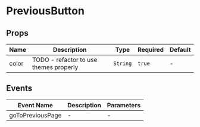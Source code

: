 # PreviousButton

## Props

<!-- @vuese:PreviousButton:props:start -->
|Name|Description|Type|Required|Default|
|---|---|---|---|---|
|color|TODO - refactor to use themes properly|`String`|`true`|-|

<!-- @vuese:PreviousButton:props:end -->


## Events

<!-- @vuese:PreviousButton:events:start -->
|Event Name|Description|Parameters|
|---|---|---|
|goToPreviousPage|-|-|

<!-- @vuese:PreviousButton:events:end -->
